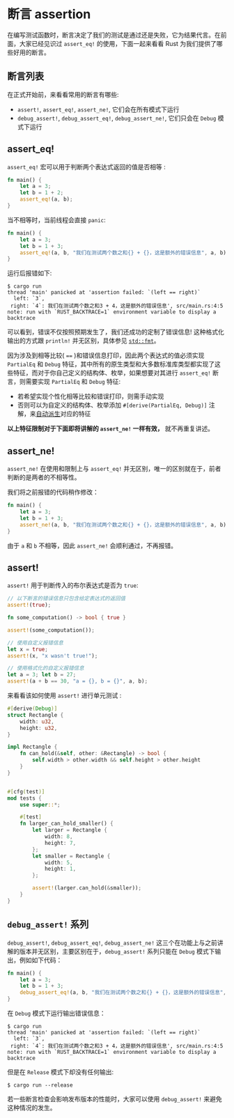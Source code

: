 # 断言 assertion

在编写测试函数时，断言决定了我们的测试是通过还是失败，它为结果代言。在前面，大家已经见识过 `assert_eq!` 的使用，下面一起来看看 Rust 为我们提供了哪些好用的断言。

## 断言列表

在正式开始前，来看看常用的断言有哪些:

- `assert!`, `assert_eq!`, `assert_ne!`, 它们会在所有模式下运行
- `debug_assert!`, `debug_assert_eq!`, `debug_assert_ne!`, 它们只会在 `Debug` 模式下运行

## assert_eq!

`assert_eq!` 宏可以用于判断两个表达式返回的值是否相等 :

```rust
fn main() {
    let a = 3;
    let b = 1 + 2;
    assert_eq!(a, b);
}
```

当不相等时，当前线程会直接 `panic`:

```rust
fn main() {
    let a = 3;
    let b = 1 + 3;
    assert_eq!(a, b, "我们在测试两个数之和{} + {}，这是额外的错误信息", a, b);
}
```

运行后报错如下:

```shell
$ cargo run
thread 'main' panicked at 'assertion failed: `(left == right)`
  left: `3`,
 right: `4`: 我们在测试两个数之和3 + 4，这是额外的错误信息', src/main.rs:4:5
note: run with `RUST_BACKTRACE=1` environment variable to display a backtrace
```

可以看到，错误不仅按照预期发生了，我们还成功的定制了错误信息! 这种格式化输出的方式跟 `println!` 并无区别，具体参见 [`std::fmt`](https://doc.rust-lang.org/std/fmt/index.html)。

因为涉及到相等比较( `==` )和错误信息打印，因此两个表达式的值必须实现 `PartialEq` 和 `Debug` 特征，其中所有的原生类型和大多数标准库类型都实现了这些特征，而对于你自己定义的结构体、枚举，如果想要对其进行 `assert_eq!` 断言，则需要实现 `PartialEq` 和 `Debug` 特征:

- 若希望实现个性化相等比较和错误打印，则需手动实现
- 否则可以为自定义的结构体、枚举添加 `#[derive(PartialEq, Debug)]` 注解，来[自动派生](https://course.rs/appendix/derive.html)对应的特征

**以上特征限制对于下面即将讲解的 `assert_ne!` 一样有效，** 就不再重复讲述。

## assert_ne!

`assert_ne!` 在使用和限制上与 `assert_eq!` 并无区别，唯一的区别就在于，前者判断的是两者的不相等性。

我们将之前报错的代码稍作修改：

```rust
fn main() {
    let a = 3;
    let b = 1 + 3;
    assert_ne!(a, b, "我们在测试两个数之和{} + {}，这是额外的错误信息", a, b);
}
```

由于 `a` 和 `b` 不相等，因此 `assert_ne!` 会顺利通过，不再报错。

## assert!

`assert!` 用于判断传入的布尔表达式是否为 `true`:

```rust
// 以下断言的错误信息只包含给定表达式的返回值
assert!(true);

fn some_computation() -> bool { true }

assert!(some_computation());

// 使用自定义报错信息
let x = true;
assert!(x, "x wasn't true!");

// 使用格式化的自定义报错信息
let a = 3; let b = 27;
assert!(a + b == 30, "a = {}, b = {}", a, b);
```

来看看该如何使用 `assert!` 进行单元测试 :

```rust
#[derive(Debug)]
struct Rectangle {
    width: u32,
    height: u32,
}

impl Rectangle {
    fn can_hold(&self, other: &Rectangle) -> bool {
        self.width > other.width && self.height > other.height
    }
}


#[cfg(test)]
mod tests {
    use super::*;

    #[test]
    fn larger_can_hold_smaller() {
        let larger = Rectangle {
            width: 8,
            height: 7,
        };
        let smaller = Rectangle {
            width: 5,
            height: 1,
        };

        assert!(larger.can_hold(&smaller));
    }
}
```

## `debug_assert!` 系列

`debug_assert!`, `debug_assert_eq!`, `debug_assert_ne!` 这三个在功能上与之前讲解的版本并无区别，主要区别在于，`debug_assert!` 系列只能在 `Debug` 模式下输出，例如如下代码：

```rust
fn main() {
    let a = 3;
    let b = 1 + 3;
    debug_assert_eq!(a, b, "我们在测试两个数之和{} + {}，这是额外的错误信息", a, b);
}
```

在 `Debug` 模式下运行输出错误信息：

```shell
$ cargo run
thread 'main' panicked at 'assertion failed: `(left == right)`
  left: `3`,
 right: `4`: 我们在测试两个数之和3 + 4，这是额外的错误信息', src/main.rs:4:5
note: run with `RUST_BACKTRACE=1` environment variable to display a backtrace
```

但是在 `Release` 模式下却没有任何输出:

```shell
$ cargo run --release
```

若一些断言检查会影响发布版本的性能时，大家可以使用 `debug_assert!` 来避免这种情况的发生。
